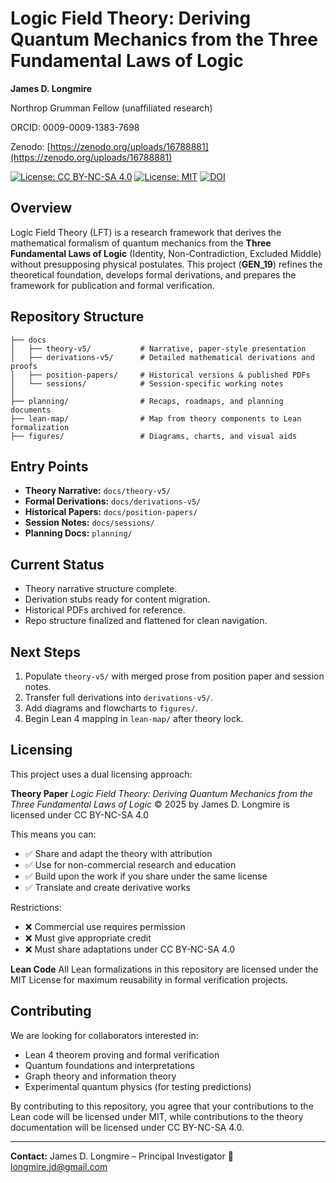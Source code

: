 # Logic Field Theory: Deriving Quantum Mechanics from the Three Fundamental Laws of Logic

**James D. Longmire**

Northrop Grumman Fellow (unaffiliated research)

ORCID: 0009-0009-1383-7698

Zenodo: [https://zenodo.org/uploads/16788881](https://zenodo.org/uploads/16788881)

[![License: CC BY-NC-SA 4.0](https://img.shields.io/badge/License-CC%20BY--NC--SA%204.0-lightgrey.svg)](https://creativecommons.org/licenses/by-nc-sa/4.0/)
[![License: MIT](https://img.shields.io/badge/License-MIT-yellow.svg)](https://opensource.org/licenses/MIT)
[![DOI](https://zenodo.org/badge/DOI/10.5281/zenodo.16788881.svg)](https://doi.org/10.5281/zenodo.16788881)

## Overview

Logic Field Theory (LFT) is a research framework that derives the mathematical formalism of quantum mechanics from the **Three Fundamental Laws of Logic** (Identity, Non-Contradiction, Excluded Middle) without presupposing physical postulates. This project (**GEN\_19**) refines the theoretical foundation, develops formal derivations, and prepares the framework for publication and formal verification.

## Repository Structure

```
├── docs
│   ├── theory-v5/           # Narrative, paper-style presentation
│   ├── derivations-v5/      # Detailed mathematical derivations and proofs
│   ├── position-papers/     # Historical versions & published PDFs
│   └── sessions/            # Session-specific working notes
│
├── planning/                # Recaps, roadmaps, and planning documents
├── lean-map/                # Map from theory components to Lean formalization
├── figures/                 # Diagrams, charts, and visual aids
```

## Entry Points

* **Theory Narrative:** `docs/theory-v5/`
* **Formal Derivations:** `docs/derivations-v5/`
* **Historical Papers:** `docs/position-papers/`
* **Session Notes:** `docs/sessions/`
* **Planning Docs:** `planning/`

## Current Status

* Theory narrative structure complete.
* Derivation stubs ready for content migration.
* Historical PDFs archived for reference.
* Repo structure finalized and flattened for clean navigation.

## Next Steps

1. Populate `theory-v5/` with merged prose from position paper and session notes.
2. Transfer full derivations into `derivations-v5/`.
3. Add diagrams and flowcharts to `figures/`.
4. Begin Lean 4 mapping in `lean-map/` after theory lock.

## Licensing

This project uses a dual licensing approach:

**Theory Paper**
*Logic Field Theory: Deriving Quantum Mechanics from the Three Fundamental Laws of Logic* © 2025 by James D. Longmire is licensed under CC BY-NC-SA 4.0

This means you can:

* ✅ Share and adapt the theory with attribution
* ✅ Use for non-commercial research and education
* ✅ Build upon the work if you share under the same license
* ✅ Translate and create derivative works

Restrictions:

* ❌ Commercial use requires permission
* ❌ Must give appropriate credit
* ❌ Must share adaptations under CC BY-NC-SA 4.0

**Lean Code**
All Lean formalizations in this repository are licensed under the MIT License for maximum reusability in formal verification projects.

## Contributing

We are looking for collaborators interested in:

* Lean 4 theorem proving and formal verification
* Quantum foundations and interpretations
* Graph theory and information theory
* Experimental quantum physics (for testing predictions)

By contributing to this repository, you agree that your contributions to the Lean code will be licensed under MIT, while contributions to the theory documentation will be licensed under CC BY-NC-SA 4.0.

---

**Contact:** James D. Longmire – Principal Investigator
📧 [longmire.jd@gmail.com](mailto:longmire.jd@gmail.com)
